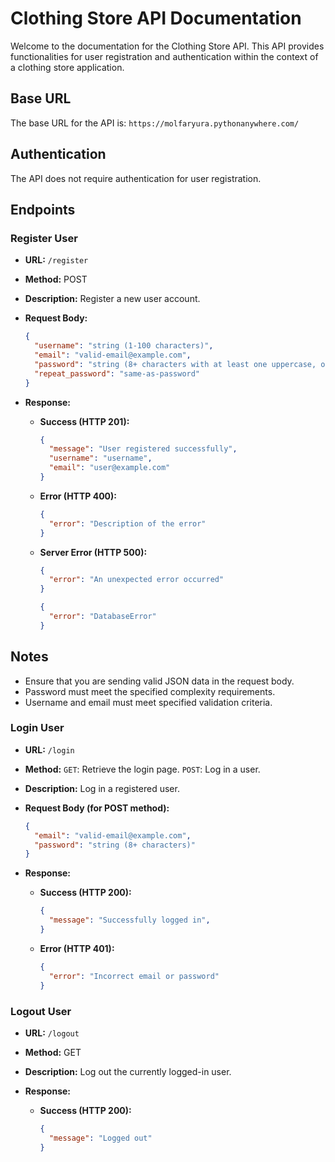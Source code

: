 # Clothing Store API Documentation

Welcome to the documentation for the Clothing Store API. This API provides functionalities for user registration and authentication within the context of a clothing store application.

## Base URL

The base URL for the API is: `https://molfaryura.pythonanywhere.com/`

## Authentication

The API does not require authentication for user registration.

## Endpoints

### Register User

- **URL:** `/register`
- **Method:** POST
- **Description:** Register a new user account.
- **Request Body:**
  ```json
  {
    "username": "string (1-100 characters)",
    "email": "valid-email@example.com",
    "password": "string (8+ characters with at least one uppercase, one lowercase, one number, and one special symbol)",
    "repeat_password": "same-as-password"
  }
  ```
- **Response:**

  - **Success (HTTP 201):**
    ```json
    {
      "message": "User registered successfully",
      "username": "username",
      "email": "user@example.com"
    }
    ```
  - **Error (HTTP 400):**
    ```json
    {
      "error": "Description of the error"
    }
    ```
  - **Server Error (HTTP 500):**
    ```json
    {
      "error": "An unexpected error occurred"
    }
    ```
    ```json
    {
      "error": "DatabaseError"
    }
    ```

## Notes

- Ensure that you are sending valid JSON data in the request body.
- Password must meet the specified complexity requirements.
- Username and email must meet specified validation criteria.

### Login User

- **URL:** `/login`
- **Method:** `GET`: Retrieve the login page. `POST`: Log in a user.
- **Description:** Log in a registered user.
- **Request Body (for POST method):**
  ```json
  {
    "email": "valid-email@example.com",
    "password": "string (8+ characters)"
  }
  ```
- **Response:**

  - **Success (HTTP 200):**
    ```json
    {
      "message": "Successfully logged in",
    }
    ```
  - **Error (HTTP 401):**
    ```json
    {
      "error": "Incorrect email or password"
    }
    ```

### Logout User
- **URL:** `/logout`
- **Method:** GET
- **Description:** Log out the currently logged-in user.
- **Response:**

  - **Success (HTTP 200):**
    ```json
    {
      "message": "Logged out"
    }
    ```